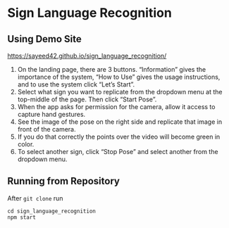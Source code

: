 # Sign Language Recognition
## Using Demo Site
https://sayeed42.github.io/sign_language_recognition/
1. On the landing page, there are 3 buttons. “Information” gives the importance of the system, “How to Use” gives the usage instructions, and to use the system click “Let’s Start”.
2. Select what sign you want to replicate from the dropdown menu at the top-middle of the page. Then click “Start Pose”.
3. When the app asks for permission for the camera, allow it access to capture hand gestures.
4. See the image of the pose on the right side and replicate that image in front of the camera.
5. If you do that correctly the points over the video will become green in color.
6. To select another sign, click “Stop Pose” and select another from the dropdown menu.
## Running from Repository
After `git clone` run
```
cd sign_language_recognition
npm start
```
